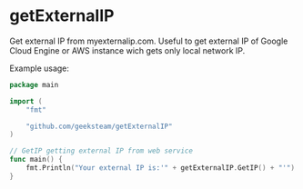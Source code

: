 # getExternalIP
Get external IP from myexternalip.com.
Useful to get external IP of Google Cloud Engine or AWS instance wich gets only local network IP.

Example usage:
```go
package main

import (
	"fmt"

	"github.com/geeksteam/getExternalIP"
)

// GetIP getting external IP from web service
func main() {
	fmt.Println("Your external IP is:'" + getExternalIP.GetIP() + "'")
}

```
